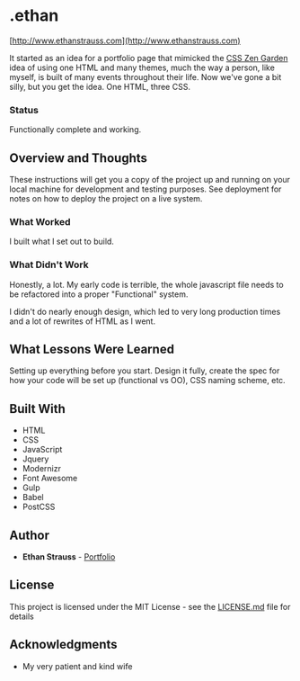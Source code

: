 # .ethan
[http://www.ethanstrauss.com](http://www.ethanstrauss.com)

It started as an idea for a portfolio page that mimicked the [CSS Zen Garden](http://www.csszengarden.com/) idea of using one HTML and many themes, much the way a person, like myself, is built of many events throughout their life. Now we've gone a bit silly, but you get the idea. One HTML, three CSS.

### Status

Functionally complete and working.

## Overview and Thoughts

These instructions will get you a copy of the project up and running on your local machine for development and testing purposes. See deployment for notes on how to deploy the project on a live system.

### What Worked

I built what I set out to build.

### What Didn't Work

Honestly, a lot. My early code is terrible, the whole javascript file needs to be refactored into a proper "Functional" system. 

I didn't do nearly enough design, which led to very long production times and a lot of rewrites of HTML as I went.

## What Lessons Were Learned

Setting up everything before you start. Design it fully, create the spec for how your code will be set up (functional vs OO), CSS naming scheme, etc. 

## Built With

* HTML
* CSS
* JavaScript
* Jquery
* Modernizr
* Font Awesome
* Gulp
* Babel
* PostCSS

## Author

* **Ethan Strauss** - [Portfolio](https://dotethan.github.io)

## License

This project is licensed under the MIT License - see the [LICENSE.md](LICENSE.md) file for details

## Acknowledgments

* My very patient and kind wife

